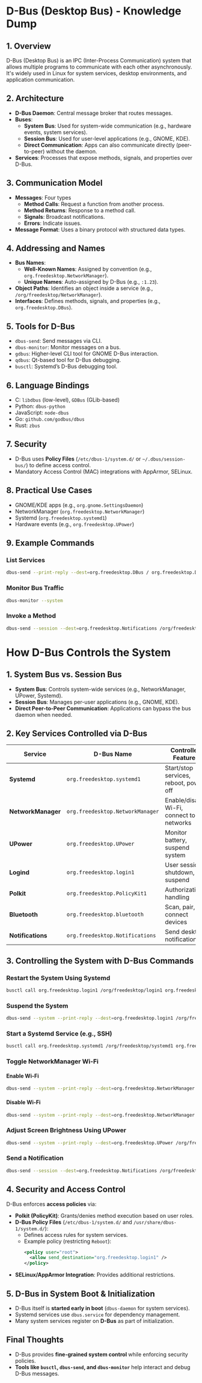 # D-Bus (Desktop Bus) - Knowledge Dump

## 1. Overview
D-Bus (Desktop Bus) is an IPC (Inter-Process Communication) system that allows multiple programs to communicate with each other asynchronously. It's widely used in Linux for system services, desktop environments, and application communication.

## 2. Architecture
- **D-Bus Daemon**: Central message broker that routes messages.
- **Buses**:
  - **System Bus**: Used for system-wide communication (e.g., hardware events, system services).
  - **Session Bus**: Used for user-level applications (e.g., GNOME, KDE).
  - **Direct Communication**: Apps can also communicate directly (peer-to-peer) without the daemon.
- **Services**: Processes that expose methods, signals, and properties over D-Bus.

## 3. Communication Model
- **Messages**: Four types
  - **Method Calls**: Request a function from another process.
  - **Method Returns**: Response to a method call.
  - **Signals**: Broadcast notifications.
  - **Errors**: Indicate issues.
- **Message Format**: Uses a binary protocol with structured data types.

## 4. Addressing and Names
- **Bus Names**:
  - **Well-Known Names**: Assigned by convention (e.g., `org.freedesktop.NetworkManager`).
  - **Unique Names**: Auto-assigned by D-Bus (e.g., `:1.23`).
- **Object Paths**: Identifies an object inside a service (e.g., `/org/freedesktop/NetworkManager`).
- **Interfaces**: Defines methods, signals, and properties (e.g., `org.freedesktop.DBus`).

## 5. Tools for D-Bus
- `dbus-send`: Send messages via CLI.
- `dbus-monitor`: Monitor messages on a bus.
- `gdbus`: Higher-level CLI tool for GNOME D-Bus interaction.
- `qdbus`: Qt-based tool for D-Bus debugging.
- `busctl`: Systemd’s D-Bus debugging tool.

## 6. Language Bindings
- C: `libdbus` (low-level), `GDBus` (GLib-based)
- Python: `dbus-python`
- JavaScript: `node-dbus`
- Go: `github.com/godbus/dbus`
- Rust: `zbus`

## 7. Security
- D-Bus uses **Policy Files** (`/etc/dbus-1/system.d/` or `~/.dbus/session-bus/`) to define access control.
- Mandatory Access Control (MAC) integrations with AppArmor, SELinux.

## 8. Practical Use Cases
- GNOME/KDE apps (e.g., `org.gnome.SettingsDaemon`)
- NetworkManager (`org.freedesktop.NetworkManager`)
- Systemd (`org.freedesktop.systemd1`)
- Hardware events (e.g., `org.freedesktop.UPower`)

## 9. Example Commands
### List Services
```sh
dbus-send --print-reply --dest=org.freedesktop.DBus / org.freedesktop.DBus.ListNames
```

### Monitor Bus Traffic
```sh
dbus-monitor --system
```

### Invoke a Method
```sh
dbus-send --session --dest=org.freedesktop.Notifications /org/freedesktop/Notifications org.freedesktop.Notifications.Notify string:"Hello"
```

# How D-Bus Controls the System

## 1. System Bus vs. Session Bus
- **System Bus**: Controls system-wide services (e.g., NetworkManager, UPower, Systemd).
- **Session Bus**: Manages per-user applications (e.g., GNOME, KDE).
- **Direct Peer-to-Peer Communication**: Applications can bypass the bus daemon when needed.

## 2. Key Services Controlled via D-Bus
| **Service** | **D-Bus Name** | **Controlled Features** |
|------------|--------------|-----------------|
| **Systemd** | `org.freedesktop.systemd1` | Start/stop services, reboot, power off |
| **NetworkManager** | `org.freedesktop.NetworkManager` | Enable/disable Wi-Fi, connect to networks |
| **UPower** | `org.freedesktop.UPower` | Monitor battery, suspend system |
| **Logind** | `org.freedesktop.login1` | User sessions, shutdown, suspend |
| **Polkit** | `org.freedesktop.PolicyKit1` | Authorization handling |
| **Bluetooth** | `org.freedesktop.bluetooth` | Scan, pair, connect devices |
| **Notifications** | `org.freedesktop.Notifications` | Send desktop notifications |

## 3. Controlling the System with D-Bus Commands
### Restart the System Using Systemd
```sh
busctl call org.freedesktop.login1 /org/freedesktop/login1 org.freedesktop.login1.Manager Reboot b true
```

### Suspend the System
```sh
dbus-send --system --print-reply --dest=org.freedesktop.login1 /org/freedesktop/login1 org.freedesktop.login1.Manager.Suspend boolean:true
```

### Start a Systemd Service (e.g., SSH)
```sh
busctl call org.freedesktop.systemd1 /org/freedesktop/systemd1 org.freedesktop.systemd1.Manager StartUnit ssv "sshd.service" "replace"
```

### Toggle NetworkManager Wi-Fi
#### Enable Wi-Fi
```sh
dbus-send --system --print-reply --dest=org.freedesktop.NetworkManager /org/freedesktop/NetworkManager org.freedesktop.NetworkManager.Enable boolean:true
```
#### Disable Wi-Fi
```sh
dbus-send --system --print-reply --dest=org.freedesktop.NetworkManager /org/freedesktop/NetworkManager org.freedesktop.NetworkManager.Enable boolean:false
```

### Adjust Screen Brightness Using UPower
```sh
dbus-send --system --print-reply --dest=org.freedesktop.UPower /org/freedesktop/UPower org.freedesktop.UPower.SetBrightness uint32:50
```

### Send a Notification
```sh
dbus-send --session --dest=org.freedesktop.Notifications /org/freedesktop/Notifications org.freedesktop.Notifications.Notify string:"Test" uint32:0 string:"" string:"D-Bus Control" string:"System Controlled via D-Bus" array:string:"" array:dict:string:"" int32:5000
```

## 4. Security and Access Control
D-Bus enforces **access policies** via:
- **Polkit (PolicyKit)**: Grants/denies method execution based on user roles.
- **D-Bus Policy Files** (`/etc/dbus-1/system.d/` and `/usr/share/dbus-1/system.d/`):
  - Defines access rules for system services.
  - Example policy (restricting `Reboot`):
    ```xml
    <policy user="root">
      <allow send_destination="org.freedesktop.login1" />
    </policy>
    ```
- **SELinux/AppArmor Integration**: Provides additional restrictions.

## 5. D-Bus in System Boot & Initialization
- D-Bus itself is **started early in boot** (`dbus-daemon` for system services).
- Systemd services use `dbus.service` for dependency management.
- Many system services register on **D-Bus** as part of initialization.

## Final Thoughts
- D-Bus provides **fine-grained system control** while enforcing security policies.
- **Tools like `busctl`, `dbus-send`, and `dbus-monitor`** help interact and debug D-Bus messages.


